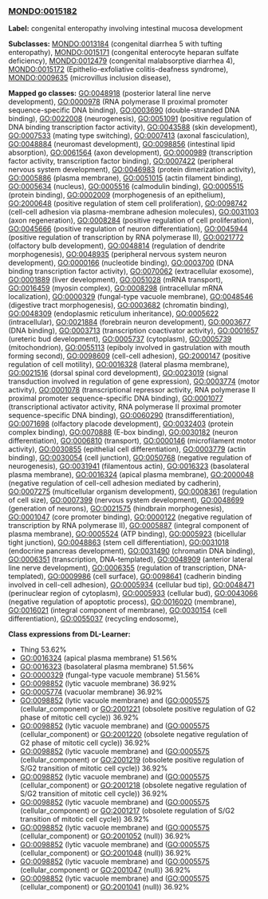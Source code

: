 
### [MONDO:0015182](http://purl.obolibrary.org/obo/MONDO_0015182)
**Label:** congenital enteropathy involving intestinal mucosa development

**Subclasses:** [MONDO:0013184](http://purl.obolibrary.org/obo/MONDO_0013184) (congenital diarrhea 5 with tufting enteropathy), [MONDO:0015171](http://purl.obolibrary.org/obo/MONDO_0015171) (congenital enterocyte heparan sulfate deficiency), [MONDO:0012479](http://purl.obolibrary.org/obo/MONDO_0012479) (congenital malabsorptive diarrhea 4), [MONDO:0015172](http://purl.obolibrary.org/obo/MONDO_0015172) (Epithelio-exfoliative colitis-deafness syndrome), [MONDO:0009635](http://purl.obolibrary.org/obo/MONDO_0009635) (microvillus inclusion disease), 

**Mapped go classes:** [GO:0048918](http://purl.obolibrary.org/obo/GO_0048918) (posterior lateral line nerve development), [GO:0000978](http://purl.obolibrary.org/obo/GO_0000978) (RNA polymerase II proximal promoter sequence-specific DNA binding), [GO:0003690](http://purl.obolibrary.org/obo/GO_0003690) (double-stranded DNA binding), [GO:0022008](http://purl.obolibrary.org/obo/GO_0022008) (neurogenesis), [GO:0051091](http://purl.obolibrary.org/obo/GO_0051091) (positive regulation of DNA binding transcription factor activity), [GO:0043588](http://purl.obolibrary.org/obo/GO_0043588) (skin development), [GO:0007533](http://purl.obolibrary.org/obo/GO_0007533) (mating type switching), [GO:0007413](http://purl.obolibrary.org/obo/GO_0007413) (axonal fasciculation), [GO:0048884](http://purl.obolibrary.org/obo/GO_0048884) (neuromast development), [GO:0098856](http://purl.obolibrary.org/obo/GO_0098856) (intestinal lipid absorption), [GO:0061564](http://purl.obolibrary.org/obo/GO_0061564) (axon development), [GO:0000989](http://purl.obolibrary.org/obo/GO_0000989) (transcription factor activity, transcription factor binding), [GO:0007422](http://purl.obolibrary.org/obo/GO_0007422) (peripheral nervous system development), [GO:0046983](http://purl.obolibrary.org/obo/GO_0046983) (protein dimerization activity), [GO:0005886](http://purl.obolibrary.org/obo/GO_0005886) (plasma membrane), [GO:0051015](http://purl.obolibrary.org/obo/GO_0051015) (actin filament binding), [GO:0005634](http://purl.obolibrary.org/obo/GO_0005634) (nucleus), [GO:0005516](http://purl.obolibrary.org/obo/GO_0005516) (calmodulin binding), [GO:0005515](http://purl.obolibrary.org/obo/GO_0005515) (protein binding), [GO:0002009](http://purl.obolibrary.org/obo/GO_0002009) (morphogenesis of an epithelium), [GO:2000648](http://purl.obolibrary.org/obo/GO_2000648) (positive regulation of stem cell proliferation), [GO:0098742](http://purl.obolibrary.org/obo/GO_0098742) (cell-cell adhesion via plasma-membrane adhesion molecules), [GO:0031103](http://purl.obolibrary.org/obo/GO_0031103) (axon regeneration), [GO:0008284](http://purl.obolibrary.org/obo/GO_0008284) (positive regulation of cell proliferation), [GO:0045666](http://purl.obolibrary.org/obo/GO_0045666) (positive regulation of neuron differentiation), [GO:0045944](http://purl.obolibrary.org/obo/GO_0045944) (positive regulation of transcription by RNA polymerase II), [GO:0021772](http://purl.obolibrary.org/obo/GO_0021772) (olfactory bulb development), [GO:0048814](http://purl.obolibrary.org/obo/GO_0048814) (regulation of dendrite morphogenesis), [GO:0048935](http://purl.obolibrary.org/obo/GO_0048935) (peripheral nervous system neuron development), [GO:0000166](http://purl.obolibrary.org/obo/GO_0000166) (nucleotide binding), [GO:0003700](http://purl.obolibrary.org/obo/GO_0003700) (DNA binding transcription factor activity), [GO:0070062](http://purl.obolibrary.org/obo/GO_0070062) (extracellular exosome), [GO:0001889](http://purl.obolibrary.org/obo/GO_0001889) (liver development), [GO:0051028](http://purl.obolibrary.org/obo/GO_0051028) (mRNA transport), [GO:0016459](http://purl.obolibrary.org/obo/GO_0016459) (myosin complex), [GO:0008298](http://purl.obolibrary.org/obo/GO_0008298) (intracellular mRNA localization), [GO:0000329](http://purl.obolibrary.org/obo/GO_0000329) (fungal-type vacuole membrane), [GO:0048546](http://purl.obolibrary.org/obo/GO_0048546) (digestive tract morphogenesis), [GO:0003682](http://purl.obolibrary.org/obo/GO_0003682) (chromatin binding), [GO:0048309](http://purl.obolibrary.org/obo/GO_0048309) (endoplasmic reticulum inheritance), [GO:0005622](http://purl.obolibrary.org/obo/GO_0005622) (intracellular), [GO:0021884](http://purl.obolibrary.org/obo/GO_0021884) (forebrain neuron development), [GO:0003677](http://purl.obolibrary.org/obo/GO_0003677) (DNA binding), [GO:0003713](http://purl.obolibrary.org/obo/GO_0003713) (transcription coactivator activity), [GO:0001657](http://purl.obolibrary.org/obo/GO_0001657) (ureteric bud development), [GO:0005737](http://purl.obolibrary.org/obo/GO_0005737) (cytoplasm), [GO:0005739](http://purl.obolibrary.org/obo/GO_0005739) (mitochondrion), [GO:0055113](http://purl.obolibrary.org/obo/GO_0055113) (epiboly involved in gastrulation with mouth forming second), [GO:0098609](http://purl.obolibrary.org/obo/GO_0098609) (cell-cell adhesion), [GO:2000147](http://purl.obolibrary.org/obo/GO_2000147) (positive regulation of cell motility), [GO:0016328](http://purl.obolibrary.org/obo/GO_0016328) (lateral plasma membrane), [GO:0021516](http://purl.obolibrary.org/obo/GO_0021516) (dorsal spinal cord development), [GO:0023019](http://purl.obolibrary.org/obo/GO_0023019) (signal transduction involved in regulation of gene expression), [GO:0003774](http://purl.obolibrary.org/obo/GO_0003774) (motor activity), [GO:0001078](http://purl.obolibrary.org/obo/GO_0001078) (transcriptional repressor activity, RNA polymerase II proximal promoter sequence-specific DNA binding), [GO:0001077](http://purl.obolibrary.org/obo/GO_0001077) (transcriptional activator activity, RNA polymerase II proximal promoter sequence-specific DNA binding), [GO:0060290](http://purl.obolibrary.org/obo/GO_0060290) (transdifferentiation), [GO:0071698](http://purl.obolibrary.org/obo/GO_0071698) (olfactory placode development), [GO:0032403](http://purl.obolibrary.org/obo/GO_0032403) (protein complex binding), [GO:0070888](http://purl.obolibrary.org/obo/GO_0070888) (E-box binding), [GO:0030182](http://purl.obolibrary.org/obo/GO_0030182) (neuron differentiation), [GO:0006810](http://purl.obolibrary.org/obo/GO_0006810) (transport), [GO:0000146](http://purl.obolibrary.org/obo/GO_0000146) (microfilament motor activity), [GO:0030855](http://purl.obolibrary.org/obo/GO_0030855) (epithelial cell differentiation), [GO:0003779](http://purl.obolibrary.org/obo/GO_0003779) (actin binding), [GO:0030054](http://purl.obolibrary.org/obo/GO_0030054) (cell junction), [GO:0050768](http://purl.obolibrary.org/obo/GO_0050768) (negative regulation of neurogenesis), [GO:0031941](http://purl.obolibrary.org/obo/GO_0031941) (filamentous actin), [GO:0016323](http://purl.obolibrary.org/obo/GO_0016323) (basolateral plasma membrane), [GO:0016324](http://purl.obolibrary.org/obo/GO_0016324) (apical plasma membrane), [GO:2000048](http://purl.obolibrary.org/obo/GO_2000048) (negative regulation of cell-cell adhesion mediated by cadherin), [GO:0007275](http://purl.obolibrary.org/obo/GO_0007275) (multicellular organism development), [GO:0008361](http://purl.obolibrary.org/obo/GO_0008361) (regulation of cell size), [GO:0007399](http://purl.obolibrary.org/obo/GO_0007399) (nervous system development), [GO:0048699](http://purl.obolibrary.org/obo/GO_0048699) (generation of neurons), [GO:0021575](http://purl.obolibrary.org/obo/GO_0021575) (hindbrain morphogenesis), [GO:0001047](http://purl.obolibrary.org/obo/GO_0001047) (core promoter binding), [GO:0000122](http://purl.obolibrary.org/obo/GO_0000122) (negative regulation of transcription by RNA polymerase II), [GO:0005887](http://purl.obolibrary.org/obo/GO_0005887) (integral component of plasma membrane), [GO:0005524](http://purl.obolibrary.org/obo/GO_0005524) (ATP binding), [GO:0005923](http://purl.obolibrary.org/obo/GO_0005923) (bicellular tight junction), [GO:0048863](http://purl.obolibrary.org/obo/GO_0048863) (stem cell differentiation), [GO:0031018](http://purl.obolibrary.org/obo/GO_0031018) (endocrine pancreas development), [GO:0031490](http://purl.obolibrary.org/obo/GO_0031490) (chromatin DNA binding), [GO:0006351](http://purl.obolibrary.org/obo/GO_0006351) (transcription, DNA-templated), [GO:0048909](http://purl.obolibrary.org/obo/GO_0048909) (anterior lateral line nerve development), [GO:0006355](http://purl.obolibrary.org/obo/GO_0006355) (regulation of transcription, DNA-templated), [GO:0009986](http://purl.obolibrary.org/obo/GO_0009986) (cell surface), [GO:0098641](http://purl.obolibrary.org/obo/GO_0098641) (cadherin binding involved in cell-cell adhesion), [GO:0005934](http://purl.obolibrary.org/obo/GO_0005934) (cellular bud tip), [GO:0048471](http://purl.obolibrary.org/obo/GO_0048471) (perinuclear region of cytoplasm), [GO:0005933](http://purl.obolibrary.org/obo/GO_0005933) (cellular bud), [GO:0043066](http://purl.obolibrary.org/obo/GO_0043066) (negative regulation of apoptotic process), [GO:0016020](http://purl.obolibrary.org/obo/GO_0016020) (membrane), [GO:0016021](http://purl.obolibrary.org/obo/GO_0016021) (integral component of membrane), [GO:0030154](http://purl.obolibrary.org/obo/GO_0030154) (cell differentiation), [GO:0055037](http://purl.obolibrary.org/obo/GO_0055037) (recycling endosome), 

**Class expressions from DL-Learner:**

- Thing 53.62%
- [GO:0016324](http://purl.obolibrary.org/obo/GO_0016324) (apical plasma membrane) 51.56%
- [GO:0016323](http://purl.obolibrary.org/obo/GO_0016323) (basolateral plasma membrane) 51.56%
- [GO:0000329](http://purl.obolibrary.org/obo/GO_0000329) (fungal-type vacuole membrane) 51.56%
- [GO:0098852](http://purl.obolibrary.org/obo/GO_0098852) (lytic vacuole membrane) 36.92%
- [GO:0005774](http://purl.obolibrary.org/obo/GO_0005774) (vacuolar membrane) 36.92%
- [GO:0098852](http://purl.obolibrary.org/obo/GO_0098852) (lytic vacuole membrane) and ([GO:0005575](http://purl.obolibrary.org/obo/GO_0005575) (cellular_component) or [GO:2001221](http://purl.obolibrary.org/obo/GO_2001221) (obsolete positive regulation of G2 phase of mitotic cell cycle)) 36.92%
- [GO:0098852](http://purl.obolibrary.org/obo/GO_0098852) (lytic vacuole membrane) and ([GO:0005575](http://purl.obolibrary.org/obo/GO_0005575) (cellular_component) or [GO:2001220](http://purl.obolibrary.org/obo/GO_2001220) (obsolete negative regulation of G2 phase of mitotic cell cycle)) 36.92%
- [GO:0098852](http://purl.obolibrary.org/obo/GO_0098852) (lytic vacuole membrane) and ([GO:0005575](http://purl.obolibrary.org/obo/GO_0005575) (cellular_component) or [GO:2001219](http://purl.obolibrary.org/obo/GO_2001219) (obsolete positive regulation of S/G2 transition of mitotic cell cycle)) 36.92%
- [GO:0098852](http://purl.obolibrary.org/obo/GO_0098852) (lytic vacuole membrane) and ([GO:0005575](http://purl.obolibrary.org/obo/GO_0005575) (cellular_component) or [GO:2001218](http://purl.obolibrary.org/obo/GO_2001218) (obsolete negative regulation of S/G2 transition of mitotic cell cycle)) 36.92%
- [GO:0098852](http://purl.obolibrary.org/obo/GO_0098852) (lytic vacuole membrane) and ([GO:0005575](http://purl.obolibrary.org/obo/GO_0005575) (cellular_component) or [GO:2001217](http://purl.obolibrary.org/obo/GO_2001217) (obsolete regulation of S/G2 transition of mitotic cell cycle)) 36.92%
- [GO:0098852](http://purl.obolibrary.org/obo/GO_0098852) (lytic vacuole membrane) and ([GO:0005575](http://purl.obolibrary.org/obo/GO_0005575) (cellular_component) or [GO:2001052](http://purl.obolibrary.org/obo/GO_2001052) (null)) 36.92%
- [GO:0098852](http://purl.obolibrary.org/obo/GO_0098852) (lytic vacuole membrane) and ([GO:0005575](http://purl.obolibrary.org/obo/GO_0005575) (cellular_component) or [GO:2001048](http://purl.obolibrary.org/obo/GO_2001048) (null)) 36.92%
- [GO:0098852](http://purl.obolibrary.org/obo/GO_0098852) (lytic vacuole membrane) and ([GO:0005575](http://purl.obolibrary.org/obo/GO_0005575) (cellular_component) or [GO:2001047](http://purl.obolibrary.org/obo/GO_2001047) (null)) 36.92%
- [GO:0098852](http://purl.obolibrary.org/obo/GO_0098852) (lytic vacuole membrane) and ([GO:0005575](http://purl.obolibrary.org/obo/GO_0005575) (cellular_component) or [GO:2001041](http://purl.obolibrary.org/obo/GO_2001041) (null)) 36.92%



